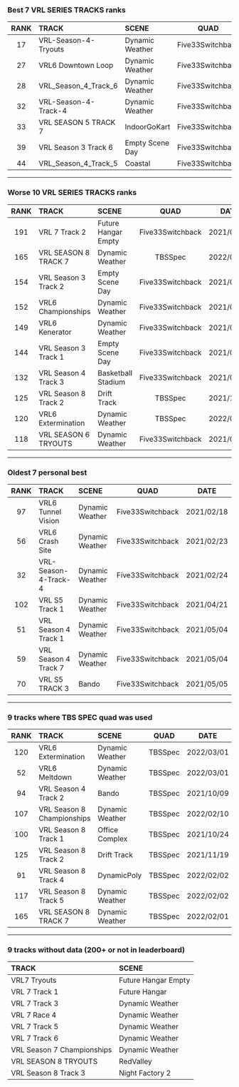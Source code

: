 ### Best 7 VRL SERIES TRACKS ranks
|RANK|TRACK|SCENE|QUAD|DATE|
|:---:|:---|:---|:---:|:---:|
|17|VRL-Season-4-Tryouts|Dynamic Weather|Five33Switchback|2021/07/09|
|27|VRL6 Downtown Loop|Dynamic Weather|Five33Switchback|2021/07/10|
|28|VRL_Season_4_Track_6|Dynamic Weather|Five33Switchback|2021/07/07|
|32|VRL-Season-4-Track-4|Dynamic Weather|Five33Switchback|2021/02/24|
|33|VRL SEASON 5 TRACK 7|IndoorGoKart|Five33Switchback|2021/09/29|
|39|VRL Season 3 Track 6|Empty Scene Day|Five33Switchback|2021/07/06|
|44|VRL_Season_4_Track_5|Coastal|Five33Switchback|2022/03/07|
---
### Worse 10 VRL SERIES TRACKS ranks
|RANK|TRACK|SCENE|QUAD|DATE|
|:---:|:---|:---|:---:|:---:|
|191|VRL 7 Track 2|Future Hangar Empty|Five33Switchback|2021/05/13|
|165|VRL SEASON 8 TRACK 7|Dynamic Weather|TBSSpec|2022/02/01|
|154|VRL Season 3 Track 2|Empty Scene Day|Five33Switchback|2021/06/30|
|152|VRL6 Championships|Dynamic Weather|Five33Switchback|2021/07/09|
|149|VRL6 Kenerator|Dynamic Weather|Five33Switchback|2021/08/13|
|144|VRL Season 3 Track 1|Empty Scene Day|Five33Switchback|2021/05/14|
|132|VRL Season 4 Track 3|Basketball Stadium|Five33Switchback|2021/08/18|
|125|VRL Season 8 Track 2|Drift Track|TBSSpec|2021/11/19|
|120|VRL6 Extermination|Dynamic Weather|TBSSpec|2022/03/01|
|118|VRL SEASON 6 TRYOUTS|Dynamic Weather|Five33Switchback|2021/05/05|
---
### Oldest 7 personal best
|RANK|TRACK|SCENE|QUAD|DATE|
|:---:|:---|:---|:---:|:---:|
|97|VRL6 Tunnel Vision|Dynamic Weather|Five33Switchback|2021/02/18|
|56|VRL6 Crash Site|Dynamic Weather|Five33Switchback|2021/02/23|
|32|VRL-Season-4-Track-4|Dynamic Weather|Five33Switchback|2021/02/24|
|102|VRL S5 Track 1|Dynamic Weather|Five33Switchback|2021/04/21|
|51|VRL Season 4 Track 1|Dynamic Weather|Five33Switchback|2021/05/04|
|59|VRL Season 4 Track 7|Dynamic Weather|Five33Switchback|2021/05/04|
|70|VRL S5 TRACK 3|Bando|Five33Switchback|2021/05/05|
---
### 9 tracks where TBS SPEC quad was used
|RANK|TRACK|SCENE|QUAD|DATE|
|:---:|:---|:---|:---:|:---:|
|120|VRL6 Extermination|Dynamic Weather|TBSSpec|2022/03/01|
|52|VRL6 Meltdown|Dynamic Weather|TBSSpec|2022/03/01|
|94|VRL Season 4 Track 2|Bando|TBSSpec|2021/10/09|
|107|VRL Season 8 Championships|Dynamic Weather|TBSSpec|2022/02/10|
|100|VRL Season 8 Track 1|Office Complex|TBSSpec|2021/10/24|
|125|VRL Season 8 Track 2|Drift Track|TBSSpec|2021/11/19|
|91|VRL Season 8 Track 4|DynamicPoly|TBSSpec|2022/02/02|
|117|VRL Season 8 Track 5|Dynamic Weather|TBSSpec|2022/02/02|
|165|VRL SEASON 8 TRACK 7|Dynamic Weather|TBSSpec|2022/02/01|
---
### 9 tracks without data (200+ or not in leaderboard)
|TRACK|SCENE|
|:---|:---|
|VRL7 Tryouts|Future Hangar Empty|
|VRL 7 Track 1|Future Hangar|
|VRL 7 Track 3|Dynamic Weather|
|VRL 7 Race 4|Dynamic Weather|
|VRL 7 Track 5|Dynamic Weather|
|VRL 7 Track 6|Dynamic Weather|
|VRL Season 7 Championships|Dynamic Weather|
|VRL SEASON 8 TRYOUTS|RedValley|
|VRL Season 8 Track 3|Night Factory 2|
